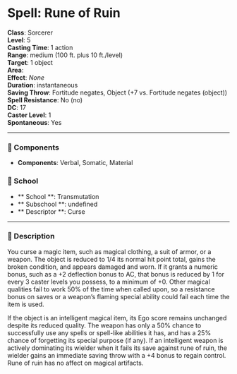 
# Spell: Rune of Ruin
**Class**: Sorcerer  
**Level**: 5  
**Casting Time**: 1 action  
**Range**: medium (100 ft. plus 10 ft./level)  
**Target**: 1 object  
**Area**:   
**Effect**: _None_  
**Duration**: instantaneous  
**Saving Throw**: Fortitude negates, Object (+7 vs. Fortitude negates (object))  
**Spell Resistance**: No (no)  
**DC**: 17  
**Caster Level**: 1  
**Spontaneous**: Yes

---

### 🔮 Components
- **Components**: Verbal, Somatic, Material

### 🏫 School
- ** School **: Transmutation
- ** Subschool **: undefined
- ** Descriptor **: Curse
---

### 📜 Description
You curse a magic item, such as magical clothing, a suit of armor, or a weapon. The object is reduced to 1/4 its normal hit point total, gains the broken condition, and appears damaged and worn. If it grants a numeric bonus, such as a +2 deflection bonus to AC, that bonus is reduced by 1 for every 3 caster levels you possess, to a minimum of +0. Other magical qualities fail to work 50% of the time when called upon, so a resistance bonus on saves or a weapon’s flaming special ability could fail each time the item is used.

If the object is an intelligent magical item, its Ego score remains unchanged despite its reduced quality. The weapon has only a 50% chance to successfully use any spells or spell-like abilities it has, and has a 25% chance of forgetting its special purpose (if any). If an intelligent weapon is actively dominating its wielder when it fails its save against rune of ruin, the wielder gains an immediate saving throw with a +4 bonus to regain control. Rune of ruin has no affect on magical artifacts.
